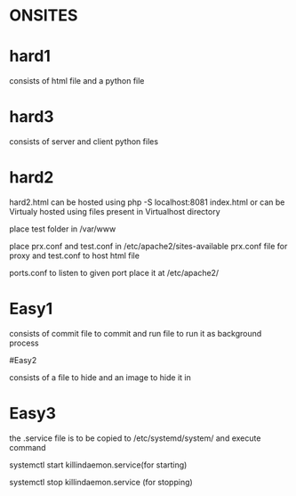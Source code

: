 # ONSITES

# hard1

consists of html file and a python file 

# hard3

consists of server and client python files

# hard2

hard2.html can be hosted using php -S localhost:8081 index.html 
or can be Virtualy hosted using files present in Virtualhost directory 

place test folder in /var/www

place prx.conf and test.conf in /etc/apache2/sites-available
prx.conf file for proxy and test.conf to host html file

ports.conf to listen to given port place it at /etc/apache2/

# Easy1

consists of commit file to commit and run file to run it as background process

#Easy2

consists of a file to hide and an image to hide it in 

# Easy3

the .service file is to be copied to /etc/systemd/system/ and execute command 


systemctl start killindaemon.service(for starting)


systemctl stop killindaemon.service (for stopping) 
